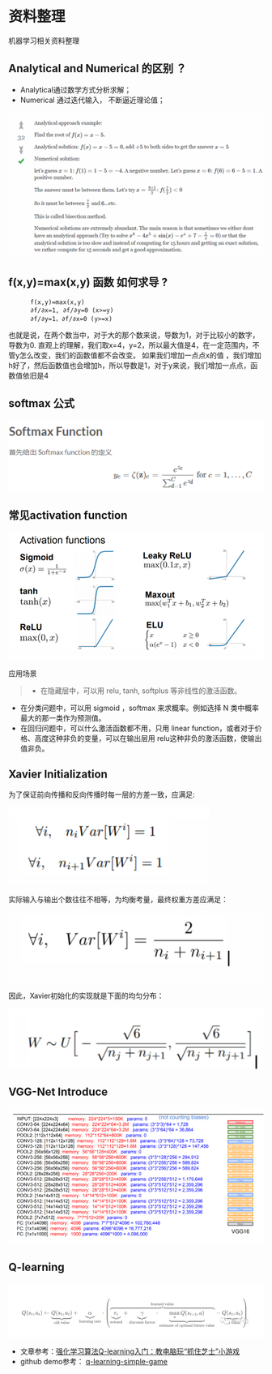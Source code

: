 # 资料整理
机器学习相关资料整理

## Analytical and Numerical 的区别 ？
* Analytical通过数学方式分析求解；
* Numerical 通过迭代输入， 不断逼近理论值；

![](numerical.png)

## f(x,y)=max(x,y) 函数 如何求导 ?
```     
      f(x,y)=max(x,y)
      ∂f/∂x=1, ∂f/∂y=0 (x>=y)
      ∂f/∂y=1，∂f/∂x=0 (y>=x)
```
也就是说，在两个数当中，对于大的那个数来说，导数为1，对于比较小的数字，导数为0.
直观上的理解，我们取x=4，y=2，所以最大值是4，在一定范围内，不管y怎么改变，我们的函数值都不会改变。
如果我们增加一点点x的值 ，我们增加h好了，然后函数值也会增加h，所以导数是1，对于y来说，我们增加一点点，函数值依旧是4

## softmax 公式
![](softmax.png)

## 常见activation function
![](active_function.png)

应用场景
>* 在隐藏层中，可以用 relu, tanh, softplus 等非线性的激活函数。
* 在分类问题中，可以用 sigmoid ，softmax 来求概率。例如选择 N 类中概率最大的那一类作为预测值。
* 在回归问题中，可以什么激活函数都不用，只用 linear function，或者对于价格、高度这种非负的变量，可以在输出层用 relu这种非负的激活函数，使输出值非负。

## Xavier Initialization
为了保证前向传播和反向传播时每一层的方差一致，应满足:

![](xavier1.png)

实际输入与输出个数往往不相等，为均衡考量，最终权重方差应满足：

![](xavier2.png)

因此，Xavier初始化的实现就是下面的均匀分布：

![](xaiver3.png)

## VGG-Net Introduce
![](vggnet.png)

## Q-learning
![](Q-learning.png)
* 文章参考：[强化学习算法Q-learning入门：教电脑玩“抓住芝士”小游戏](http://www.sohu.com/a/165984383_610300)
* github demo参考： [q-learning-simple-game](https://github.com/daugaard/q-learning-simple-game/blob/master/q_learning_player.rb)
